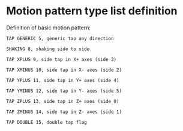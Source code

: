 # Motion pattern type list definition 

Definition of basic motion pattern:

```
TAP GENERIC 5, generic tap any direction
```

```
SHAKING 8, shaking side to side
```

```
TAP XPLUS 9, side tap in X+ axes (side 3)
```

```
TAP XMINUS 10, side tap in X- axes (side 2)
```

```
TAP YPLUS 11, side tap in Y+ axes (side 4)
```

```
TAP YMINUS 12, side tap in Y- axes (side 5)
```

```
TAP ZPLUS 13, side tap in Z+ axes (side 0)
```

```
TAP ZMINUS 14, side tap in Z- axes (side 1)
```

```
TAP DOUBLE 15, double tap flag
```



